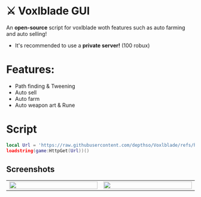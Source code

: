 # ⚔️ Voxlblade GUI
An **open-source** script for voxlblade woth features such as auto farming and auto selling!

- It's recommended to use a **private server!** (100 robux)

# Features:
- Path finding & Tweening
- Auto sell
- Auto farm
- Auto weapon art & Rune

# Script
```lua
local Url = 'https://raw.githubusercontent.com/depthso/Voxlblade/refs/heads/main/voxlblade%20script.lua'
loadstring(game:HttpGet(Url))()
```

## Screenshots
<table>
	<tr>
		<td width="600">
			<img src="https://github.com/user-attachments/assets/29e6fe58-c2cc-4580-903b-7bb00af74820" height="100%">
		</td>
		<td width="600">
			<img src="https://github.com/user-attachments/assets/7c7fbda9-0997-497a-8f3c-56b03622e7cc" height="100%">
		</td>
	</tr>
</table>
